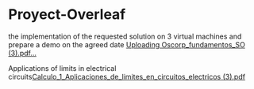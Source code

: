 # Proyect-Overleaf
the implementation of the requested solution on 3 virtual machines and prepare a demo on the agreed date
[Uploading Oscorp_fundamentos_SO (3).pdf…]()


Applications of limits in electrical circuits[Calculo_1_Aplicaciones_de_limites_en_circuitos_electricos (3).pdf](https://github.com/user-attachments/files/15755119/Calculo_1_Aplicaciones_de_limites_en_circuitos_electricos.3.pdf)
